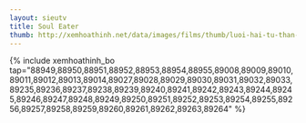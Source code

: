 ```yaml
---
layout: sieutv
title: Soul Eater
thumb: http://xemhoathinh.net/data/images/films/thumb/luoi-hai-tu-than-soul-eater-2012.jpg
---
```

{% include xemhoathinh_bo tap="88949,88950,88951,88952,88953,88954,88955,89008,89009,89010,89011,89012,89013,89014,89027,89028,89029,89030,89031,89032,89033,89235,89236,89237,89238,89239,89240,89241,89242,89243,89244,89245,89246,89247,89248,89249,89250,89251,89252,89253,89254,89255,89256,89257,89258,89259,89260,89261,89262,89263,89264" %} 
